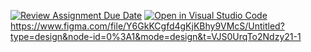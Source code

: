 [![Review Assignment Due Date](https://classroom.github.com/assets/deadline-readme-button-24ddc0f5d75046c5622901739e7c5dd533143b0c8e959d652212380cedb1ea36.svg)](https://classroom.github.com/a/_YGgXMsD)
[![Open in Visual Studio Code](https://classroom.github.com/assets/open-in-vscode-718a45dd9cf7e7f842a935f5ebbe5719a5e09af4491e668f4dbf3b35d5cca122.svg)](https://classroom.github.com/online_ide?assignment_repo_id=12635677&assignment_repo_type=AssignmentRepo)<br>
https://www.figma.com/file/Y6GkKCgfd4gKjKBhy9VMcS/Untitled?type=design&node-id=0%3A1&mode=design&t=VJS0UrqTo2Ndzy21-1
